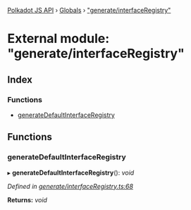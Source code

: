 [Polkadot JS API](../README.md) › [Globals](../globals.md) › ["generate/interfaceRegistry"](_generate_interfaceregistry_.md)

# External module: "generate/interfaceRegistry"

## Index

### Functions

* [generateDefaultInterfaceRegistry](_generate_interfaceregistry_.md#generatedefaultinterfaceregistry)

## Functions

###  generateDefaultInterfaceRegistry

▸ **generateDefaultInterfaceRegistry**(): *void*

*Defined in [generate/interfaceRegistry.ts:68](https://github.com/polkadot-js/api/blob/01758229eb/packages/typegen/src/generate/interfaceRegistry.ts#L68)*

**Returns:** *void*
